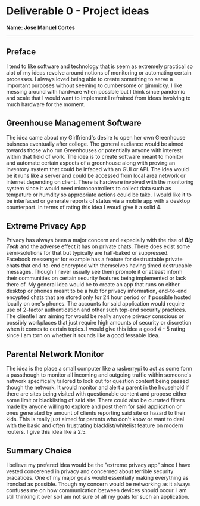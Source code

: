 # Deliverable 0 - Project ideas

**Name: Jose Manuel Cortes**

---

## Preface
I tend to like software and technology that is seem as extremely practical so alot of my ideas revolve around notions of monitoring or automating certain processes. I always loved being able to create something to serve a important purposes without seeming to cumbersome or gimmicky. I like messing around with hardware when possible but I think since pandemic and scale that I would want to implement I refrained from ideas involving to much hardware for the moment.

## Greenhouse Management Software
The idea came about my Girlfriend's desire to open her own Greenhouse buisness eventually after college. The general audiance would be aimed towards those who run Greenhouses or potentially anyone with interest within that field of work. The idea is to create software meant to monitor and automate certain aspects of a greenhouse along with proving an inventory system that could be infaced with an GUI or API. The idea would be it runs like a server and could be accessed from local area network or internet depending on client. There is hardware involved with the monitoring system since it would need microcontrollers to collect data such as tempature or humdity so appropriate actions could be take. I would like it to be interfaced or generate reports of status via a mobile app with a desktop counterpart. In terms of rating this idea I woudl give it a solid 4.

## Extreme Privacy App
Privacy has always been a major concern and expecially with the rise of ***Big Tech*** and the adverse effect it has on private chats. There does exist some semi-solutions for that but typically are half-baked or suppressed. Facebook messenger for example has a feature for destructable private chats that end-to-end encrypted with themselves having timed destrucable messages. Though I never usually see them promote it or atleast inform their communities on certain security features being implemented or lack there of. My general idea would be to create an app that runs on either desktop or phones meant to be a hub for privacy information, end-to-end encypted chats that are stored only for 24 hour period or if possible hosted locally on one's phones. The accounts for said application would require use of 2-factor authentication and other such top-end security practices. The clientle I am aiming for would be really anyone privacy conscious or possibly workplaces that just require high amounts of security or discretion when it comes to certain topics. I would give this idea a good 4 - 5 rating since I am torn on whether it sounds like a good fessable idea.

## Parental Network Monitor
The idea is the place a small computer like a rasberrypi to act as some form a passthough to monitor all incoming and outgoing traffic within someone's network specifically tailored to look out for question content being passed though the network. It would monitor and alert a parent in the household if there are sites being visited with questionable content and propose either some limit or blacklisting of said site. There could also be currated filters made by anyone willing to explore and post them for said application or ones generated by amount of clients reporting said site or hazard to their kids. This is really just aimed for parents who don't know or want to deal with the basic and often frustrating blacklist/whitelist feature on modern routers. I give this idea like a 2.5.

## Summary Choice
I believe my prefered idea would be the "extreme privacy app" since I have vested concerened in privacy and concerned about terrible security pracatices. One of my major goals would essentially making everything as ironclad as possible. Though my concern would be networking as it always confuses me on how communication between devices should occur. I am still thinking it over so I am not sure of all my goals for such an application.